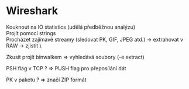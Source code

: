 # Wireshark

Kouknout na IO statistics (udělá předběžnou analýzu)\
Projít pomocí strings\
Procházet zajímavé streamy (sledovat PK, GIF, JPEG atd.) -> extrahovat v RAW -> zjistit \


Zkusit projít binwalkem ⇒ vyhledává soubory (-e extract)

PSH flag v TCP ? ⇒ PUSH flag pro přeposílání dát

PK v paketu ? ⇒ značí ZIP formát
